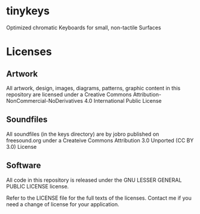 # tinykeys
Optimized chromatic Keyboards for small, non-tactile Surfaces

# Licenses

## Artwork
All artwork, design, images, diagrams, patterns, graphic content in this repository are licensed under a 
Creative Commons Attribution-NonCommercial-NoDerivatives 4.0 International Public License

## Soundfiles
All soundfiles (in the keys directory) are by jobro published on freesound.org under a 
Createive Commons Attribution 3.0 Unported (CC BY 3.0) License

## Software
All code in this repository is released under the GNU LESSER GENERAL PUBLIC LICENSE license.

Refer to the LICENSE file for the full texts of the licenses.
Contact me if you need a change of license for your application. 

                  
